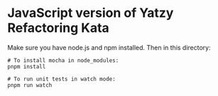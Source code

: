 # JavaScript version of Yatzy Refactoring Kata

Make sure you have node.js and npm installed. Then in this directory:

    # To install mocha in node_modules:
    pnpm install
    
    # To run unit tests in watch mode:
    pnpm run watch
